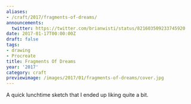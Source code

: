 ```yaml
---
aliases:
- /craft/2017/fragments-of-dreams/
announcements:
  twitter: https://twitter.com/brianwisti/status/821603509233745920
date: 2017-01-17T00:00:00Z
draft: false
tags:
- drawing
- Procreate
title: Fragments Of Dreams
year: '2017'
category: craft
previewimage: /images/2017/01/fragments-of-dreams/cover.jpg
---
```

A quick lunchtime sketch that I ended up liking quite a bit.


